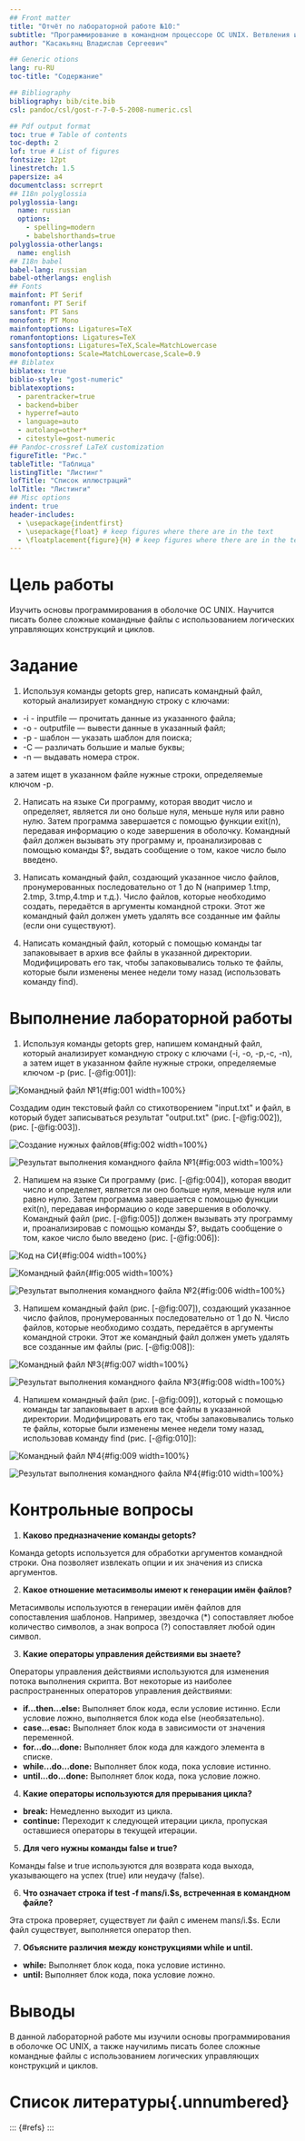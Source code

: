 ```yaml
---
## Front matter
title: "Отчёт по лабораторной работе №10:"
subtitle: "Программирование в командном процессоре ОС UNIX. Ветвления и циклы"
author: "Касакьянц Владислав Сергеевич"

## Generic otions
lang: ru-RU
toc-title: "Содержание"

## Bibliography
bibliography: bib/cite.bib
csl: pandoc/csl/gost-r-7-0-5-2008-numeric.csl

## Pdf output format
toc: true # Table of contents
toc-depth: 2
lof: true # List of figures
fontsize: 12pt
linestretch: 1.5
papersize: a4
documentclass: scrreprt
## I18n polyglossia
polyglossia-lang:
  name: russian
  options:
	- spelling=modern
	- babelshorthands=true
polyglossia-otherlangs:
  name: english
## I18n babel
babel-lang: russian
babel-otherlangs: english
## Fonts
mainfont: PT Serif
romanfont: PT Serif
sansfont: PT Sans
monofont: PT Mono
mainfontoptions: Ligatures=TeX
romanfontoptions: Ligatures=TeX
sansfontoptions: Ligatures=TeX,Scale=MatchLowercase
monofontoptions: Scale=MatchLowercase,Scale=0.9
## Biblatex
biblatex: true
biblio-style: "gost-numeric"
biblatexoptions:
  - parentracker=true
  - backend=biber
  - hyperref=auto
  - language=auto
  - autolang=other*
  - citestyle=gost-numeric
## Pandoc-crossref LaTeX customization
figureTitle: "Рис."
tableTitle: "Таблица"
listingTitle: "Листинг"
lofTitle: "Список иллюстраций"
lolTitle: "Листинги"
## Misc options
indent: true
header-includes:
  - \usepackage{indentfirst}
  - \usepackage{float} # keep figures where there are in the text
  - \floatplacement{figure}{H} # keep figures where there are in the text
---
```


# Цель работы

Изучить основы программирования в оболочке ОС UNIX. Научится писать более сложные командные файлы с использованием логических управляющих конструкций и циклов.

# Задание

1. Используя команды getopts grep, написать командный файл, который анализирует командную строку с ключами:

- -i - inputfile — прочитать данные из указанного файла;
- -o - outputfile — вывести данные в указанный файл;
- -p - шаблон — указать шаблон для поиска;
- -C — различать большие и малые буквы;
- -n — выдавать номера строк.

а затем ищет в указанном файле нужные строки, определяемые ключом -p.

2. Написать на языке Си программу, которая вводит число и определяет, является ли оно больше нуля, меньше нуля или равно нулю. Затем программа завершается с помощью функции exit(n), передавая информацию о коде завершения в оболочку. Командный файл должен вызывать эту программу и, проанализировав с помощью команды $?, выдать сообщение о том, какое число было введено.

3. Написать командный файл, создающий указанное число файлов, пронумерованных последовательно от 1 до N (например 1.tmp, 2.tmp, 3.tmp,4.tmp и т.д.). Число файлов, которые необходимо создать, передаётся в аргументы командной строки. Этот же командный файл должен уметь удалять все созданные им файлы (если они существуют).

4. Написать командный файл, который с помощью команды tar запаковывает в архив все файлы в указанной директории. Модифицировать его так, чтобы запаковывались только те файлы, которые были изменены менее недели тому назад (использовать команду find).

# Выполнение лабораторной работы

1. Используя команды getopts grep, напишем командный файл, который анализирует командную строку с ключами (-i, -o, -p,-c, -n), а затем ищет в указанном файле нужные строки, определяемые ключом -p  (рис. [-@fig:001]):
	
![Командный файл №1](image/1.png ){#fig:001 width=100%}

Создадим один текстовый файл со стихотворением "input.txt" и файл, в который будет записываться результат "output.txt" (рис. [-@fig:002]), (рис. [-@fig:003]).

![Создание нужных файлов](image/2.png ){#fig:002 width=100%}
    
![Результат выполнения командного файла №1](image/3.png ){#fig:003 width=100%}

2. Напишем на языке Си программу (рис. [-@fig:004]), которая вводит число и определяет, является ли оно больше нуля, меньше нуля или равно нулю. Затем программа завершается с помощью функции exit(n), передавая информацию о коде завершения в оболочку. Командный файл (рис. [-@fig:005]) должен вызывать эту программу и, проанализировав с помощью команды $?, выдать сообщение о том, какое число было введено (рис. [-@fig:006]):

![Код на СИ](image/4.png ){#fig:004 width=100%}

![Командный файл](image/5.png ){#fig:005 width=100%}
   
![Результат выполнения командного файла №2](image/6.png ){#fig:006 width=100%}

3. Напишем командный файл (рис. [-@fig:007]), создающий указанное число файлов, пронумерованных последовательно от 1 до N. Число файлов, которые необходимо создать, передаётся в аргументы командной строки. Этот же командный файл должен уметь удалять все созданные им файлы (рис. [-@fig:008]):

![Командный файл №3](image/7.png){#fig:007 width=100%}
    
![Результат выполнения командного файла №3](image/8.png ){#fig:008 width=100%}

4. Напишем командный файл (рис. [-@fig:009]), который с помощью команды tar запаковывает в архив все файлы в указанной директории. Модифицировать его так, чтобы запаковывались только те файлы, которые были изменены менее недели тому назад, использовав команду find (рис. [-@fig:010]):
  
![Командный файл №4](image/9.png ){#fig:009 width=100%}
    
![Результат выполнения командного файла №4](image/10.png ){#fig:010 width=100%}

# Контрольные вопросы

1. **Каково предназначение команды getopts?**

Команда getopts используется для обработки аргументов командной строки. Она позволяет извлекать опции и их значения из списка аргументов.

2. **Какое отношение метасимволы имеют к генерации имён файлов?**

Метасимволы используются в генерации имён файлов для сопоставления шаблонов. Например, звездочка (*) сопоставляет любое количество символов, а знак вопроса (?) сопоставляет любой один символ.

3. **Какие операторы управления действиями вы знаете?**

Операторы управления действиями используются для изменения потока выполнения скрипта. Вот некоторые из наиболее распространенных операторов управления действиями:

- **if...then...else:** Выполняет блок кода, если условие истинно. Если условие ложно, выполняется блок кода else (необязательно).
- **case...esac:** Выполняет блок кода в зависимости от значения переменной.
- **for...do...done:** Выполняет блок кода для каждого элемента в списке.
- **while...do...done:** Выполняет блок кода, пока условие истинно.
- **until...do...done:** Выполняет блок кода, пока условие ложно.

4. **Какие операторы используются для прерывания цикла?**

- **break:** Немедленно выходит из цикла.
- **continue:** Переходит к следующей итерации цикла, пропуская оставшиеся операторы в текущей итерации.

5. **Для чего нужны команды false и true?**

Команды false и true используются для возврата кода выхода, указывающего на успех (true) или неудачу (false).

6. **Что означает строка if test -f man$s/$i.$s, встреченная в командном файле?**

Эта строка проверяет, существует ли файл с именем man$s/$i.$s. Если файл существует, выполняется оператор then.

7. **Объясните различия между конструкциями while и until.**

- **while:** Выполняет блок кода, пока условие истинно.
- **until:** Выполняет блок кода, пока условие ложно.

# Выводы

В данной лабораторной работе мы изучили основы программирования в оболочке ОС UNIX, а также научилимь писать более сложные командные файлы с использованием логических управляющих конструкций и циклов.

# Список литературы{.unnumbered}

::: {#refs}
:::
